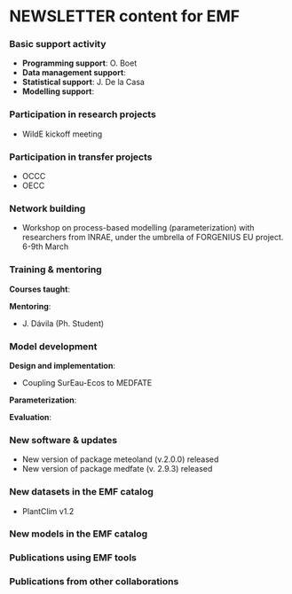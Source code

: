 # NEWSLETTER content for EMF

### Basic support activity

  + **Programming support**: O. Boet
  + **Data management support**: 
  + **Statistical support**: J. De la Casa
  + **Modelling support**: 

### Participation in research projects

  + WildE kickoff meeting

### Participation in transfer projects

  + OCCC
  + OECC

### Network building
  + Workshop on process-based modelling (parameterization) with researchers from INRAE, under the umbrella of FORGENIUS EU project. 6-9th March

### Training & mentoring

**Courses taught**:

**Mentoring**:
  + J. Dávila (Ph. Student)

### Model development

**Design and implementation**:
  + Coupling SurEau-Ecos to MEDFATE

**Parameterization**:

**Evaluation**:


### New software & updates
  + New version of package meteoland (v.2.0.0) released
  + New version of package medfate (v. 2.9.3) released
  
### New datasets in the EMF catalog
  + PlantClim v1.2

### New models in the EMF catalog

### Publications using EMF tools


### Publications from other collaborations

